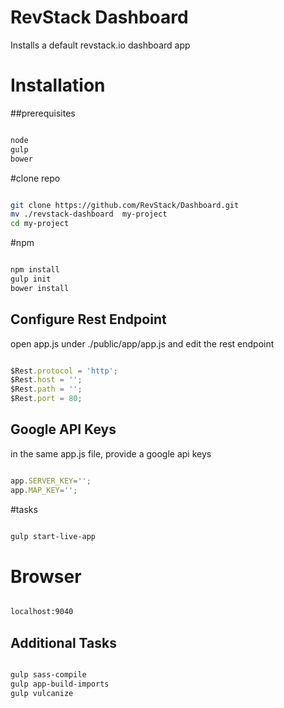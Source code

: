 RevStack Dashboard
===========================

Installs a default revstack.io dashboard app

# Installation


##prerequisites

``` bash

node
gulp
bower

```


#clone repo

``` bash

git clone https://github.com/RevStack/Dashboard.git
mv ./revstack-dashboard  my-project
cd my-project

```


#npm

``` bash

npm install
gulp init
bower install

```

## Configure Rest Endpoint
open app.js under ./public/app/app.js and edit the rest endpoint

```js

$Rest.protocol = 'http';
$Rest.host = '';
$Rest.path = '';
$Rest.port = 80;

```

## Google API Keys
in the same app.js file, provide a google api keys

```js

app.SERVER_KEY='';
app.MAP_KEY='';

```


#tasks

``` bash

gulp start-live-app

```

# Browser

``` bash

localhost:9040

```

## Additional Tasks

``` bash

gulp sass-compile
gulp app-build-imports
gulp vulcanize

```


